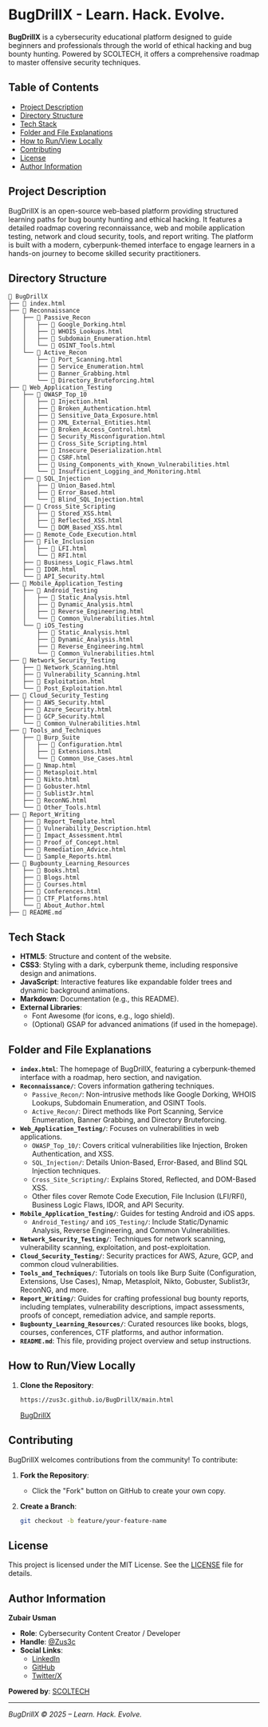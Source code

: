 # BugDrillX - Learn. Hack. Evolve.

**BugDrillX** is a cybersecurity educational platform designed to guide beginners and professionals through the world of ethical hacking and bug bounty hunting. Powered by SCOLTECH, it offers a comprehensive roadmap to master offensive security techniques.

## Table of Contents

- [Project Description](#project-description)
- [Directory Structure](#directory-structure)
- [Tech Stack](#tech-stack)
- [Folder and File Explanations](#folder-and-file-explanations)
- [How to Run/View Locally](#how-to-runview-locally)
- [Contributing](#contributing)
- [License](#license)
- [Author Information](#author-information)

## Project Description

BugDrillX is an open-source web-based platform providing structured learning paths for bug bounty hunting and ethical hacking. It features a detailed roadmap covering reconnaissance, web and mobile application testing, network and cloud security, tools, and report writing. The platform is built with a modern, cyberpunk-themed interface to engage learners in a hands-on journey to become skilled security practitioners.

## Directory Structure

```
📁 BugDrillX
├── 📄 index.html
├── 📁 Reconnaissance
│   ├── 📁 Passive_Recon
│   │   ├── 📄 Google_Dorking.html
│   │   ├── 📄 WHOIS_Lookups.html
│   │   ├── 📄 Subdomain_Enumeration.html
│   │   └── 📄 OSINT_Tools.html
│   └── 📁 Active_Recon
│       ├── 📄 Port_Scanning.html
│       ├── 📄 Service_Enumeration.html
│       ├── 📄 Banner_Grabbing.html
│       └── 📄 Directory_Bruteforcing.html
├── 📁 Web_Application_Testing
│   ├── 📁 OWASP_Top_10
│   │   ├── 📄 Injection.html
│   │   ├── 📄 Broken_Authentication.html
│   │   ├── 📄 Sensitive_Data_Exposure.html
│   │   ├── 📄 XML_External_Entities.html
│   │   ├── 📄 Broken_Access_Control.html
│   │   ├── 📄 Security_Misconfiguration.html
│   │   ├── 📄 Cross_Site_Scripting.html
│   │   ├── 📄 Insecure_Deserialization.html
│   │   ├── 📄 CSRF.html
│   │   ├── 📄 Using_Components_with_Known_Vulnerabilities.html
│   │   └── 📄 Insufficient_Logging_and_Monitoring.html
│   ├── 📁 SQL_Injection
│   │   ├── 📄 Union_Based.html
│   │   ├── 📄 Error_Based.html
│   │   └── 📄 Blind_SQL_Injection.html
│   ├── 📁 Cross_Site_Scripting
│   │   ├── 📄 Stored_XSS.html
│   │   ├── 📄 Reflected_XSS.html
│   │   └── 📄 DOM_Based_XSS.html
│   ├── 📄 Remote_Code_Execution.html
│   ├── 📁 File_Inclusion
│   │   ├── 📄 LFI.html
│   │   └── 📄 RFI.html
│   ├── 📄 Business_Logic_Flaws.html
│   ├── 📄 IDOR.html
│   └── 📄 API_Security.html
├── 📁 Mobile_Application_Testing
│   ├── 📁 Android_Testing
│   │   ├── 📄 Static_Analysis.html
│   │   ├── 📄 Dynamic_Analysis.html
│   │   ├── 📄 Reverse_Engineering.html
│   │   └── 📄 Common_Vulnerabilities.html
│   └── 📁 iOS_Testing
│       ├── 📄 Static_Analysis.html
│       ├── 📄 Dynamic_Analysis.html
│       ├── 📄 Reverse_Engineering.html
│       └── 📄 Common_Vulnerabilities.html
├── 📁 Network_Security_Testing
│   ├── 📄 Network_Scanning.html
│   ├── 📄 Vulnerability_Scanning.html
│   ├── 📄 Exploitation.html
│   └── 📄 Post_Exploitation.html
├── 📁 Cloud_Security_Testing
│   ├── 📄 AWS_Security.html
│   ├── 📄 Azure_Security.html
│   ├── 📄 GCP_Security.html
│   └── 📄 Common_Vulnerabilities.html
├── 📁 Tools_and_Techniques
│   ├── 📁 Burp_Suite
│   │   ├── 📄 Configuration.html
│   │   ├── 📄 Extensions.html
│   │   └── 📄 Common_Use_Cases.html
│   ├── 📄 Nmap.html
│   ├── 📄 Metasploit.html
│   ├── 📄 Nikto.html
│   ├── 📄 Gobuster.html
│   ├── 📄 Sublist3r.html
│   ├── 📄 ReconNG.html
│   └── 📄 Other_Tools.html
├── 📁 Report_Writing
│   ├── 📄 Report_Template.html
│   ├── 📄 Vulnerability_Description.html
│   ├── 📄 Impact_Assessment.html
│   ├── 📄 Proof_of_Concept.html
│   ├── 📄 Remediation_Advice.html
│   └── 📄 Sample_Reports.html
├── 📁 Bugbounty_Learning_Resources
│   ├── 📄 Books.html
│   ├── 📄 Blogs.html
│   ├── 📄 Courses.html
│   ├── 📄 Conferences.html
│   ├── 📄 CTF_Platforms.html
│   └── 📄 About_Author.html
├── 📄 README.md
```

## Tech Stack

- **HTML5**: Structure and content of the website.
- **CSS3**: Styling with a dark, cyberpunk theme, including responsive design and animations.
- **JavaScript**: Interactive features like expandable folder trees and dynamic background animations.
- **Markdown**: Documentation (e.g., this README).
- **External Libraries**:
  - Font Awesome (for icons, e.g., logo shield).
  - (Optional) GSAP for advanced animations (if used in the homepage).

## Folder and File Explanations

- **`index.html`**: The homepage of BugDrillX, featuring a cyberpunk-themed interface with a roadmap, hero section, and navigation.
- **`Reconnaissance/`**: Covers information gathering techniques.
  - `Passive_Recon/`: Non-intrusive methods like Google Dorking, WHOIS Lookups, Subdomain Enumeration, and OSINT Tools.
  - `Active_Recon/`: Direct methods like Port Scanning, Service Enumeration, Banner Grabbing, and Directory Bruteforcing.
- **`Web_Application_Testing/`**: Focuses on vulnerabilities in web applications.
  - `OWASP_Top_10/`: Covers critical vulnerabilities like Injection, Broken Authentication, and XSS.
  - `SQL_Injection/`: Details Union-Based, Error-Based, and Blind SQL Injection techniques.
  - `Cross_Site_Scripting/`: Explains Stored, Reflected, and DOM-Based XSS.
  - Other files cover Remote Code Execution, File Inclusion (LFI/RFI), Business Logic Flaws, IDOR, and API Security.
- **`Mobile_Application_Testing/`**: Guides for testing Android and iOS apps.
  - `Android_Testing/` and `iOS_Testing/`: Include Static/Dynamic Analysis, Reverse Engineering, and Common Vulnerabilities.
- **`Network_Security_Testing/`**: Techniques for network scanning, vulnerability scanning, exploitation, and post-exploitation.
- **`Cloud_Security_Testing/`**: Security practices for AWS, Azure, GCP, and common cloud vulnerabilities.
- **`Tools_and_Techniques/`**: Tutorials on tools like Burp Suite (Configuration, Extensions, Use Cases), Nmap, Metasploit, Nikto, Gobuster, Sublist3r, ReconNG, and more.
- **`Report_Writing/`**: Guides for crafting professional bug bounty reports, including templates, vulnerability descriptions, impact assessments, proofs of concept, remediation advice, and sample reports.
- **`Bugbounty_Learning_Resources/`**: Curated resources like books, blogs, courses, conferences, CTF platforms, and author information.
- **`README.md`**: This file, providing project overview and setup instructions.

## How to Run/View Locally

1. **Clone the Repository**:
   ```bash
   https://zus3c.github.io/BugDrillX/main.html
   ```
   [BugDrillX](https://zus3c.github.io/BugDrillX/main.html)
   
## Contributing

BugDrillX welcomes contributions from the community! To contribute:

1. **Fork the Repository**:
   - Click the "Fork" button on GitHub to create your own copy.

2. **Create a Branch**:
   ```bash
   git checkout -b feature/your-feature-name
   ```

## License

This project is licensed under the MIT License. See the [LICENSE](LICENSE) file for details.

## Author Information

**Zubair Usman**  
- **Role**: Cybersecurity Content Creator / Developer  
- **Handle**: [@Zus3c](https://github.com/Zus3c)  
- **Social Links**:
  - [LinkedIn](https://www.linkedin.com/in/zubair-usman)
  - [GitHub](https://github.com/Zus3c)
  - [Twitter/X](https://x.com/Zus3c)

**Powered by**: [SCOLTECH](https://pk.linkedin.com/company/scoltech)

---

*BugDrillX © 2025 – Learn. Hack. Evolve.*
